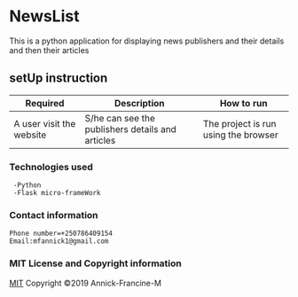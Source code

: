 # NewsList
  This is a python application for displaying news publishers and their details and then their articles

  ## setUp instruction

   | Required                                  | Description                                                       | How to run                            |
|-------------------------------------------|-------------------------------------------------------------------|---------------------------------------|
| A user visit the website             | S/he can see the publishers details and articles                                   | The project is run using the browser |
                 

   ### Technologies used

     -Python
     -Flask micro-frameWork


   ### Contact information
    
    Phone number=+250786409154
    Email:mfannick1@gmail.com

   ### MIT License and Copyright information
   
  [MIT](https://choosealicense.com/licenses/mit/)
  Copyright &copy;2019 Annick-Francine-M